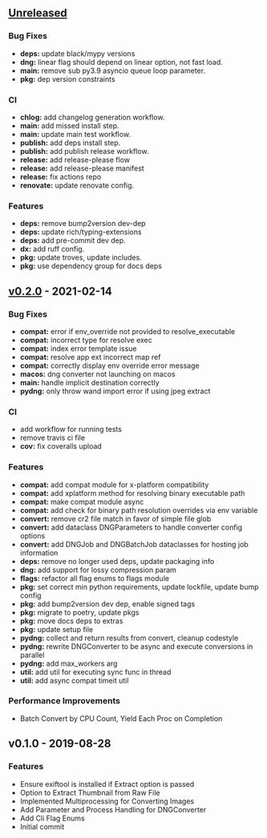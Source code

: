<a name="unreleased"></a>
## [Unreleased]

### Bug Fixes
- **deps:** update black/mypy versions
- **dng:** linear flag should depend on linear option, not fast load.
- **main:** remove sub py3.9 asyncio queue loop parameter.
- **pkg:** dep version constraints

### CI
- **chlog:** add changelog generation workflow.
- **main:** add missed install step.
- **main:** update main test workflow.
- **publish:** add deps install step.
- **publish:** add publish release workflow.
- **release:** add release-please flow
- **release:** add release-please manifest
- **release:** fix actions repo
- **renovate:** update renovate config.

### Features
- **deps:** remove bump2version dev-dep
- **deps:** update rich/typing-extensions
- **deps:** add pre-commit dev dep.
- **dx:** add ruff config.
- **pkg:** update troves, update includes.
- **pkg:** use dependency group for docs deps


<a name="v0.2.0"></a>
## [v0.2.0] - 2021-02-14
### Bug Fixes
- **compat:** error if env_override not provided to resolve_executable
- **compat:** incorrect type for resolve exec
- **compat:** index error template issue
- **compat:** resolve app ext incorrect map ref
- **compat:** correctly display env override error message
- **macos:** dng converter not launching on macos
- **main:** handle implicit destination correctly
- **pydng:** only throw wand import error if using jpeg extract

### CI
- add workflow for running tests
- remove travis ci file
- **cov:** fix coveralls upload

### Features
- **compat:** add compat module for x-platform compatibility
- **compat:** add xplatform method for resolving binary executable path
- **compat:** make compat module async
- **compat:** add check for binary path resolution overrides via env variable
- **convert:** remove cr2 file match in favor of simple file glob
- **convert:** add dataclass DNGParameters to handle converter config options
- **convert:** add DNGJob and DNGBatchJob dataclasses for hosting job information
- **deps:** remove no longer used deps, update packaging info
- **dng:** add support for lossy compression param
- **flags:** refactor all flag enums to flags module
- **pkg:** set correct min python requirements, update lockfile, update bump config
- **pkg:** add bump2version dev dep, enable signed tags
- **pkg:** migrate to poetry, update pkgs
- **pkg:** move docs deps to extras
- **pkg:** update setup file
- **pydng:** collect and return results from convert, cleanup codestyle
- **pydng:** rewrite DNGConverter to be async and execute conversions in parallel
- **pydng:** add max_workers arg
- **util:** add util for executing sync func in thread
- **util:** add async compat timeit util

### Performance Improvements
- Batch Convert by CPU Count, Yield Each Proc on Completion


<a name="v0.1.0"></a>
## v0.1.0 - 2019-08-28
### Features
- Ensure exiftool is installed if Extract option is passed
- Option to Extract Thumbnail from Raw File
- Implemented Multiprocessing for Converting Images
- Add Parameter and Process Handling for DNGConverter
- Add Cli Flag Enums
- Initial commit


[Unreleased]: https://github.com/BradenM/pydngconverter/compare/v0.2.0...HEAD
[v0.2.0]: https://github.com/BradenM/pydngconverter/compare/v0.1.0...v0.2.0
